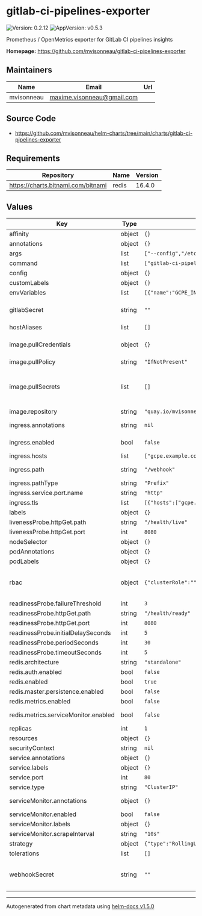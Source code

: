 # gitlab-ci-pipelines-exporter

![Version: 0.2.12](https://img.shields.io/badge/Version-0.2.12-informational?style=flat-square) ![AppVersion: v0.5.3](https://img.shields.io/badge/AppVersion-v0.5.3-informational?style=flat-square)

Prometheus / OpenMetrics exporter for GitLab CI pipelines insights

**Homepage:** <https://github.com/mvisonneau/gitlab-ci-pipelines-exporter>

## Maintainers

| Name | Email | Url |
| ---- | ------ | --- |
| mvisonneau | maxime.visonneau@gmail.com |  |

## Source Code

* <https://github.com/mvisonneau/helm-charts/tree/main/charts/gitlab-ci-pipelines-exporter>

## Requirements

| Repository | Name | Version |
|------------|------|---------|
| https://charts.bitnami.com/bitnami | redis | 16.4.0 |

## Values

| Key | Type | Default | Description |
|-----|------|---------|-------------|
| affinity | object | `{}` | affinity for pod assignment |
| annotations | object | `{}` | additional annotations for the service |
| args | list | `["--config","/etc/config.yml"]` | arguments for the exporter binary |
| command | list | `["gitlab-ci-pipelines-exporter","run"]` | command for the exporter binary |
| config | object | `{}` | configuration of the exporter |
| customLabels | object | `{}` | Custom labels to add into metadata |
| envVariables | list | `[{"name":"GCPE_INTERNAL_MONITORING_LISTENER_ADDRESS","value":"tcp://127.0.0.1:8082"}]` | environment variables for the container |
| gitlabSecret | string | `""` | name of a `Secret` containing the GitLab token in the `gitlabToken` field (required unless `config.gitlab.token` is specified) |
| hostAliases | list | `[]` |  |
| image.pullCredentials | object | `{}` | Automatically create a secret with the credentials and use it Cannot be used in conjunction of image.pullSecrets |
| image.pullPolicy | string | `"IfNotPresent"` | image pullPolicy |
| image.pullSecrets | list | `[]` | Optional array of imagePullSecrets containing private registry credentials Ref: https://kubernetes.io/docs/tasks/configure-pod-container/pull-image-private-registry/ |
| image.repository | string | `"quay.io/mvisonneau/gitlab-ci-pipelines-exporter"` | image repository |
| ingress.annotations | string | `nil` | additional annotations for the ingress resource |
| ingress.enabled | bool | `false` | deploy a ingress to access the exporter pod(s) /webhook endpoint |
| ingress.hosts | list | `["gcpe.example.com"]` | ingress hosts |
| ingress.path | string | `"/webhook"` | path on the exporter to point the root of the ingress |
| ingress.pathType | string | `"Prefix"` | pathType for the ingress |
| ingress.service.port.name | string | `"http"` | service port for the ingress |
| ingress.tls | list | `[{"hosts":["gcpe.example.com"]}]` | ingress tls hosts config |
| labels | object | `{}` | additional labels for the service |
| livenessProbe.httpGet.path | string | `"/health/live"` |  |
| livenessProbe.httpGet.port | int | `8080` |  |
| nodeSelector | object | `{}` | node selector for pod assignment |
| podAnnotations | object | `{}` | additional annotations for the pods |
| podLabels | object | `{}` | additional labels for the pods |
| rbac | object | `{"clusterRole":"","enabled":false,"serviceAccount":{"name":""}}` | If your kubernetes cluster defined the pod security policy, then you need to enable this part, and define clusterRole based on your situation. |
| readinessProbe.failureThreshold | int | `3` |  |
| readinessProbe.httpGet.path | string | `"/health/ready"` |  |
| readinessProbe.httpGet.port | int | `8080` |  |
| readinessProbe.initialDelaySeconds | int | `5` |  |
| readinessProbe.periodSeconds | int | `30` |  |
| readinessProbe.timeoutSeconds | int | `5` |  |
| redis.architecture | string | `"standalone"` | run in standalone or clustermode |
| redis.auth.enabled | bool | `false` | enable authentication |
| redis.enabled | bool | `true` | deploy a redis statefulset |
| redis.master.persistence.enabled | bool | `false` | persist data |
| redis.metrics.enabled | bool | `false` | enable /metrics endpoint of the redis pods |
| redis.metrics.serviceMonitor.enabled | bool | `false` | deploy a serviceMonitor resource for the redis pods |
| replicas | int | `1` | amount of desired pod(s) replica(s) |
| resources | object | `{}` | resources to allocate to the pods |
| securityContext | string | `nil` | security context to apply to the pods |
| service.annotations | object | `{}` |  |
| service.labels | object | `{}` |  |
| service.port | int | `80` |  |
| service.type | string | `"ClusterIP"` |  |
| serviceMonitor.annotations | object | `{}` | additional annotations for the service monitor |
| serviceMonitor.enabled | bool | `false` | deploy a serviceMonitor resource |
| serviceMonitor.labels | object | `{}` | additional labels for the service monitor |
| serviceMonitor.scrapeInterval | string | `"10s"` | prometheus probes interval |
| strategy | object | `{"type":"RollingUpdate"}` | deployment strategy type |
| tolerations | list | `[]` | tolerations for pod assignment |
| webhookSecret | string | `""` | name of a `Secret` containing the webhook token in the `webhookToken` field (required unless `config.server.webhook.secret_token` is specified) |

----------------------------------------------
Autogenerated from chart metadata using [helm-docs v1.5.0](https://github.com/norwoodj/helm-docs/releases/v1.5.0)

